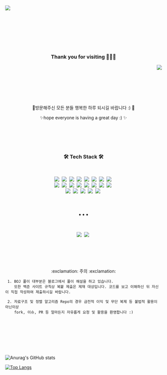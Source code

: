 <br/>

<img src="https://capsule-render.vercel.app/api?type=Slice&color=FFD1B7&height=200&&section=header&text=kdgyun's%20github&fontSize=60&fontColor=666666" align="middle"/>

<br/>
<br/><br/><br/>



<br/><br/><br/>

<h3 align="center"> Thank you for visiting 👋👋👋   </h3>

<a href="https://hits.seeyoufarm.com"><img src="https://hits.seeyoufarm.com/api/count/incr/badge.svg?url=https%3A%2F%2Fgithub.com%2Fkdgyun&count_bg=%23F9DAA3&title_bg=%23FF837D&icon=github.svg&icon_color=%23F5F5F5&title=hits&edge_flat=false" align="right"/></a>

 <br/>
 


<br/><br/>

<br/><br/>
<p align="center">🌱방문해주신 모든 분들 행복한 하루 되시길 바랍니다 :) 🌱</p>
<p align="center">✨hope everyone is having a great day :) ✨</p>

<br/><br/><br/><br/>


<h3 align="center">🛠 Tech Stack 🛠</h3>

<br/>

<p align="center">
  <img src="https://img.shields.io/badge/Java-007396?style=flat-square&logo=Java&logoColor=white"/></a>&nbsp 
  <img src="https://img.shields.io/badge/C-A8B9CC?style=flat-square&logo=C&logoColor=white"/></a>&nbsp 
  <img src="https://img.shields.io/badge/C++-00599C?style=flat-square&logo=C%2B%2B&logoColor=white"/></a>&nbsp 
    <img src="https://img.shields.io/badge/Qt-41CD52?style=flat-square&logo=Qt&logoColor=white"/></a>&nbsp
  <img src="https://img.shields.io/badge/Python-3766AB?style=flat-square&logo=Python&logoColor=white"/></a>&nbsp 
  <img src="https://img.shields.io/badge/Javascript-ffb13b?style=flat-square&logo=javascript&logoColor=white"/></a>&nbsp 
  <img src="https://img.shields.io/badge/css-1572B6?style=flat-square&logo=css3&logoColor=white"/></a>&nbsp
      <img src="https://img.shields.io/badge/R-75AADB?style=flat-square&logo=R&logoColor=white"/></a>&nbsp 
  <br>
  <img src="https://img.shields.io/badge/SpringBoot-6DB33F?style=flat-square&logo=Spring&logoColor=white"/></a>&nbsp 
  <img src="https://img.shields.io/badge/flask-000000?style=flat-square&logo=flask&logoColor=white"/></a>&nbsp 
  <img src="https://img.shields.io/badge/Mysql-E6B91E?style=flat-square&logo=MySql&logoColor=white"/></a>&nbsp 
  <img src="https://img.shields.io/badge/MsSQLr-CC2927?style=flat-square&logo=Microsoft SQL Server&logoColor=white"/></a>&nbsp 
  <img src="https://img.shields.io/badge/maven-C71A36?style=flat-square&logo=Apache-Maven&logoColor=white"/></a>&nbsp
    <img src="https://img.shields.io/badge/Node.js-339933?style=flat-square&logo=Node.js&logoColor=white"/></a>&nbsp
  <img src="https://img.shields.io/badge/aws-333664?style=flat-square&logo=amazon-aws&logoColor=white"/></a>&nbsp 
  <img src="https://img.shields.io/badge/Docker-2496ED?style=flat-square&logo=Docker&logoColor=white"/></a>&nbsp
  <br>
  <img src="https://img.shields.io/badge/Eclipse IDE-2C2255?style=flat-square&logo=Eclipse-IDE&logoColor=white"/></a>&nbsp 
  <img src="https://img.shields.io/badge/PyCharm-000000?style=flat-square&logo=PyCharm&logoColor=white"/></a>&nbsp
    <img src="https://img.shields.io/badge/VSC-007ACC?style=flat-square&logo=Visual Studio Code&logoColor=white"/></a>&nbsp 
    <img src="https://img.shields.io/badge/RStudio-75AADB?style=flat-square&logo=RStudio&logoColor=white"/></a>&nbsp 
    <img src="https://img.shields.io/badge/Android Studio-3DDC84?style=flat-square&logo=Android Studio&logoColor=white"/></a>&nbsp 
</p>


</br>

<h3 align="center">• • •</h3>

</br>

<p align="center">
  <img src="https://img.shields.io/badge/Blogger-FF5722?style=flat-square&logo=Blogger&logoColor=white&link=https://st-lab.tistory.com"/></a>&nbsp 
  <img src="https://img.shields.io/badge/Gmail-EA4335?style=flat-square&logo=Gmail&logoColor=white&link=stlab.strangers@gmail.com"/></a>&nbsp 
</p>

</br></br></br></br>

<p align="center">:exclamation: 주의 :exclamation: </p>

```
 1. BOJ 풀이 대부분은 블로그에서 풀이 해설을 하고 있습니다.
    또한 백준 사이트 규칙상 복붙 제출은 제재 대상입니다. 코드를 보고 이해하신 뒤 자신이 직접 작성하여 제출하시길 바랍니다.
    
 2. 자료구조 및 정렬 알고리즘 Repo의 경우 금전적 이익 및 무단 복제 등 불법적 활용이 아닌이상   
    fork, 이슈, PR 등 얼마든지 자유롭게 요청 및 활용을 환영합니다 :)
```

<br/><br/><br/>





</br></br></br>
![Anurag's GitHub stats](https://github-readme-stats.vercel.app/api?username=kdgyun&count_private=true&show_icons=true&bg_color=f8f8f8&border_color=e4e2e2&icon_color=32BEBE&title_color=FF9E9B&text_color=666666)


<!--
## Repo

<br/>
<a href="https://github.com/kdgyun/Sorting_Algorithm">
  <img align="center" src="https://github-readme-stats.vercel.app/api/pin/?username=kdgyun&repo=Sorting_Algorithm&bg_color=f8f8f8&border_color=e4e2e2&icon_color=32BEBE&title_color=FF9E9B&text_color=666666" />
</a>
<a href="https://github.com/kdgyun/Data_Structure">
  <img align="center" src="https://github-readme-stats.vercel.app/api/pin/?username=kdgyun&repo=Data_Structure&bg_color=f8f8f8&border_color=e4e2e2&icon_color=32BEBE&title_color=FF9E9B&text_color=666666" />
</a>
<a href="https://github.com/kdgyun/Algorithm_Judge">
  <img align="center" src="https://github-readme-stats.vercel.app/api/pin/?username=kdgyun&repo=Algorithm_Judge&bg_color=f8f8f8&border_color=e4e2e2&icon_color=32BEBE&title_color=FF9E9B&text_color=666666" />
</a>
-->


[![Top Langs](https://github-readme-stats.vercel.app/api/top-langs/?username=kdgyun&count_private=true&layout=compact&card_width=450&langs_count=8&bg_color=f8f8f8&border_color=e4e2e2&icon_color=32BEBE&title_color=FF9E9B&text_color=666666)](https://github.com/anuraghazra/github-readme-stats)




<br/><br/><br/><br/>

<!--
**kdgyun/kdgyun** is a ✨ _special_ ✨ repository because its `README.md` (this file) appears on your GitHub profile.

Here are some ideas to get you started:

- 🔭 I’m currently working on ...
- 🌱 I’m currently learning ...
- 👯 I’m looking to collaborate on ...
- 🤔 I’m looking for help with ...
- 💬 Ask me about ...
- 📫 How to reach me: ...
- 😄 Pronouns: ...
- ⚡ Fun fact: ...
-->
